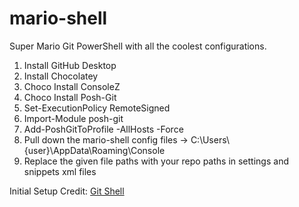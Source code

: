 # mario-shell
Super Mario Git PowerShell with all the coolest configurations.

<ol>
  <li>Install GitHub Desktop</li>
  <li>Install Chocolatey</li>
  <li>Choco Install ConsoleZ</li>
  <li>Choco Install Posh-Git</li>
  <li>Set-ExecutionPolicy RemoteSigned</li>
  <li>Import-Module posh-git</li>
  <li>Add-PoshGitToProfile -AllHosts -Force</li>
  <li>Pull down the mario-shell config files -> C:\Users\{user}\AppData\Roaming\Console</li>
  <li>Replace the given file paths with your repo paths in settings and snippets xml files</li>
</ol>

Initial Setup Credit:
<a target="_blank" href="https://haacked.com/archive/2015/10/29/git-shell/">Git Shell</a>

